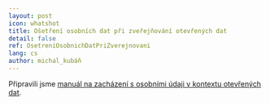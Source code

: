 ```yaml
---
layout: post
icon: whatshot
title: Ošetření osobních dat při zveřejňování otevřených dat
detail: false
ref: OsetreniOsobnichDatPriZverejnovani
lang: cs
author: michal_kubáň
---
```


Připravili jsme [manuál na zacházení s osobními údaji v kontextu otevřených dat](https://opendata.gov.cz/dokumenty:ochrana-osobn%C3%ADch-%C3%BAdaj%C5%AF-a-gdpr).
